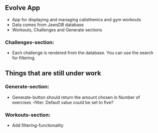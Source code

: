## Evolve App

- App for displaying and managing calisthenics and gym workouts
- Data comes from JawsDB database
- Workouts, Challenges and Generate sections

### Challenges-section:

- Each challenge is rendered from the database. You can use the search for filtering.

## Things that are still under work

### Generate-section:

- Generate-button should return the amount chosen in Number of exercises -filter. Default value could be set to five?

### Workouts-section:

- Add filtering-functionality
